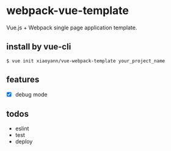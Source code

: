 # webpack-vue-template

Vue.js + Webpack single page application template.

## install by vue-cli

```
$ vue init xiaoyann/vue-webpack-template your_project_name
```

## features

- [x] debug mode

## todos

* eslint
* test
* deploy
